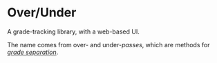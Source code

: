 # Over/Under

A grade-tracking library, with a web-based UI.

The name comes from over- and under-*passes*, which are methods for [*grade separation*](https://en.wikipedia.org/wiki/Grade_separation).
